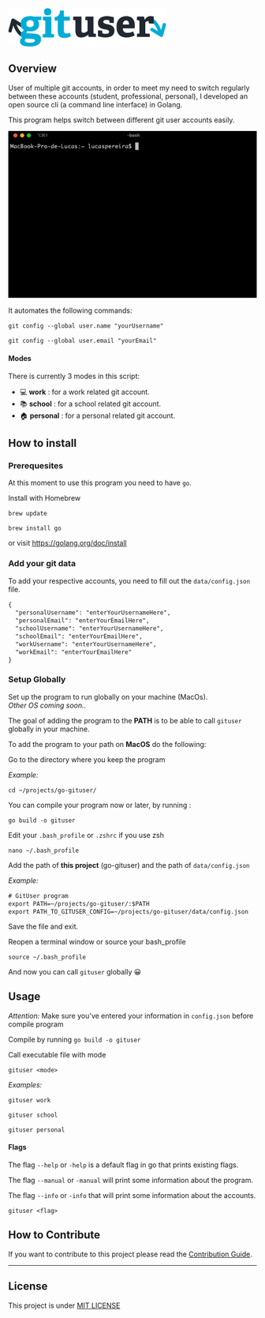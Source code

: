 <img src="assets/inline-logo.png" alt="logo" width="320" />

## Overview

User of multiple git accounts, in order to meet my need to switch regularly between these accounts (student, professional, personal), I developed an open source cli (a command line interface) in Golang.

This program helps switch between different git user accounts easily.

![](assets/demo.gif)

It automates the following commands:

```
git config --global user.name "yourUsername"
```

```
git config --global user.email "yourEmail"
```

#### Modes

There is currently 3 modes in this script:

- 💻 <b>work</b> : for a work related git account.
- 📚 <b>school</b> : for a school related git account.
- 🏠 <b>personal</b> : for a personal related git account.

## How to install

### Prerequesites

At this moment to use this program you need to have `go`.

Install with Homebrew

```
brew update
```

```
brew install go
```

or visit https://golang.org/doc/install

### Add your git data

To add your respective accounts, you need to fill out the `data/config.json` file.

```
{
  "personalUsername": "enterYourUsernameHere",
  "personalEmail": "enterYourEmailHere",
  "schoolUsername": "enterYourUsernameHere",
  "schoolEmail": "enterYourEmailHere",
  "workUsername": "enterYourUsernameHere",
  "workEmail": "enterYourEmailHere"
}

```

### Setup Globally

Set up the program to run globally on your machine (MacOs). <br>
<em><i>Other OS coming soon..</i></em>

<!--
[Install for MacOS](MACOS_PATH.md) </br>
Other OS - coming soon.. -->

The goal of adding the program to the <b>PATH</b> is to be able to call `gituser` globally in your machine.

To add the program to your path on <b>MacOS</b> do the following:

Go to the directory where you keep the program

<em>Example: </em>

```
cd ~/projects/go-gituser/
```

You can compile your program now or later, by running :

```
go build -o gituser
```

Edit your `.bash_profile` or `.zshrc` if you use zsh

```
nano ~/.bash_profile
```

Add the path of <b>this project</b> (go-gituser) and the path of `data/config.json`

<em>Example: </em>

```
# GitUser program
export PATH=~/projects/go-gituser/:$PATH
export PATH_TO_GITUSER_CONFIG=~/projects/go-gituser/data/config.json
```

Save the file and exit.

Reopen a terminal window or source your bash_profile

```
source ~/.bash_profile
```

And now you can call `gituser` globally 😀

## Usage

<i>Attention: </i> Make sure you've entered your information in `config.json` before compile program

Compile by running `go build -o gituser`

Call executable file with mode

```
gituser <mode>
```

<em>Examples: </em>

```
gituser work
```

```
gituser school
```

```
gituser personal
```

#### Flags

The flag `--help` or `-help` is a default flag in go that prints existing flags.

The flag `--manual` or `-manual` will print some information about the program.

The flag `--info` or `-info` that will print some information about the accounts.

```
gituser <flag>
```

## How to Contribute

If you want to contribute to this project please read the [Contribution Guide](CONTRIBUTING.md).

<hr>

## License

This project is under [MIT LICENSE](LICENSE)
